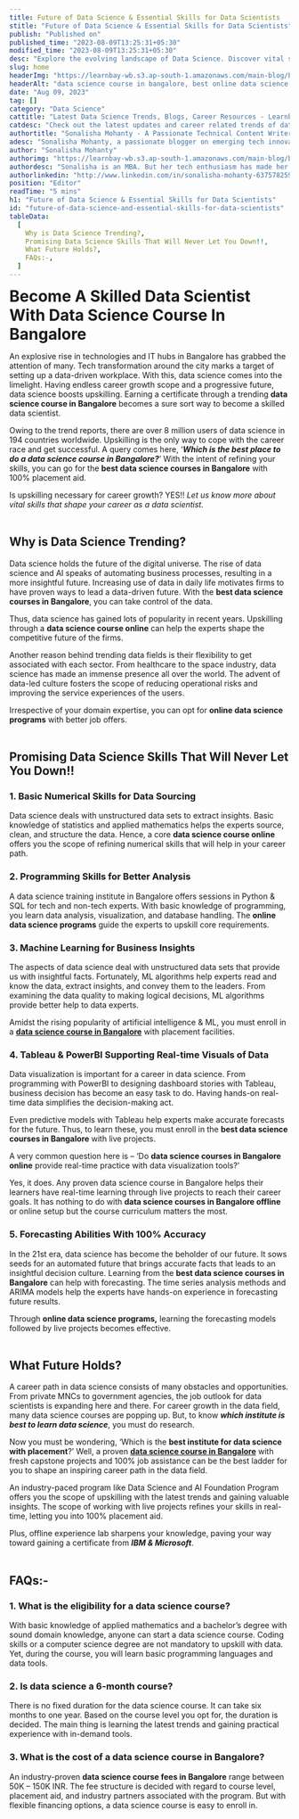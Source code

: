 ```yaml
---
title: Future of Data Science & Essential Skills for Data Scientists
stitle: "Future of Data Science & Essential Skills for Data Scientists"
publish: "Published on"
published_time: "2023-08-09T13:25:31+05:30"
modified_time: "2023-08-09T13:25:31+05:30"
desc: "Explore the evolving landscape of Data Science. Discover vital skills every Data Scientist needs for success in an increasingly data-driven world. Stay ahead in this dynamic field."
slug: home
headerImg: "https://learnbay-wb.s3.ap-south-1.amazonaws.com/main-blog/blog/sssd-1.png"
headerAlt: "data science course in bangalore, best online data science courses, online data science programs"
date: "Aug 09, 2023"
tag: []
category: "Data Science"
cattitle: "Latest Data Science Trends, Blogs, Career Resources - Learnbay Blogs"
catdesc: "Check out the latest updates and career related trends of data science and business analytics here inside the Learnbay's data science blogs."
authortitle: "Sonalisha Mohanty - A Passionate Technical Content Writer at Learnbay"
adesc: "Sonalisha Mohanty, a passionate blogger on emerging tech innovations and keen interest in data management has attracted her to blogging."
author: "Sonalisha Mohanty"
authorimg: "https://learnbay-wb.s3.ap-south-1.amazonaws.com/main-blog/blog/sonalisha.webp"
authordesc: "Sonalisha is an MBA. But her tech enthusiasm has made her a passionate blogger on emerging tech innovations. Her keen interest in trending technologies and data management has attracted her to blogging and learning emerging innovations."
authorlinkedin: "http://www.linkedin.com/in/sonalisha-mohanty-637578259"
position: "Editor"
readTime: "5 mins"
h1: "Future of Data Science & Essential Skills for Data Scientists"
id: "future-of-data-science-and-essential-skills-for-data-scientists"
tableData:
  [
    Why is Data Science Trending?,
    Promising Data Science Skills That Will Never Let You Down!!,
    What Future Holds?,
    FAQs:-,
  ]
---
```


<span style=" font-weight:bold; font-size:28px">Become A Skilled Data Scientist With Data Science Course In Bangalore</span><br/>

An explosive rise in technologies and IT hubs in Bangalore has grabbed the attention of many. Tech transformation around the city marks a target of setting up a data-driven workplace. With this, data science comes into the limelight. Having endless career growth scope and a progressive future, data science boosts upskilling. Earning a certificate through a trending <b>data science course in Bangalore</b> becomes a sure sort way to become a skilled data scientist.<br/>

Owing to the trend reports, there are over 8 million users of data science in 194 countries worldwide. Upskilling is the only way to cope with the career race and get successful. A query comes here, ‘<b>_Which is the best place to do a data science course in Bangalore?_</b>’ With the intent of refining your skills, you can go for the <b>best data science courses in Bangalore</b> with 100% placement aid.<br/>

Is upskilling necessary for career growth? YES!! _Let us know more about vital skills that shape your career as a data scientist._<br/><br/>

## Why is Data Science Trending?

Data science holds the future of the digital universe. The rise of data science and AI speaks of automating business processes, resulting in a more insightful future. Increasing use of data in daily life motivates firms to have proven ways to lead a data-driven future. With the <b>best data science courses in Bangalore</b>, you can take control of the data.<br/>

Thus, data science has gained lots of popularity in recent years. Upskilling through a <b>data science course online</b> can help the experts shape the competitive future of the firms.<br/>

Another reason behind trending data fields is their flexibility to get associated with each sector. From healthcare to the space industry, data science has made an immense presence all over the world. The advent of data-led culture fosters the scope of reducing operational risks and improving the service experiences of the users.<br/>

Irrespective of your domain expertise, you can opt for <b>online data science programs</b> with better job offers.<br/><br/>

## Promising Data Science Skills That Will Never Let You Down!!<br/>

### 1. Basic Numerical Skills for Data Sourcing

Data science deals with unstructured data sets to extract insights. Basic knowledge of statistics and applied mathematics helps the experts source, clean, and structure the data. Hence, a core <b>data science course online</b> offers you the scope of refining numerical skills that will help in your career path.<br/>

### 2. Programming Skills for Better Analysis

A data science training institute in Bangalore offers sessions in Python & SQL for tech and non-tech experts. With basic knowledge of programming, you learn data analysis, visualization, and database handling. The <b>online data science programs</b> guide the experts to upskill core requirements.<br/>

### 3. Machine Learning for Business Insights

The aspects of data science deal with unstructured data sets that provide us with insightful facts. Fortunately, ML algorithms help experts read and know the data, extract insights, and convey them to the leaders. From examining the data quality to making logical decisions, ML algorithms provide better help to data experts.<br/>

Amidst the rising popularity of artificial intelligence & ML, you must enroll in a <b><a href="https://www.learnbay.co/data-science-course-training-in-bangalore" target="_blank">data science course in Bangalore</a></b> with placement facilities.<br/>

### 4. Tableau & PowerBI Supporting Real-time Visuals of Data

Data visualization is important for a career in data science. From programming with PowerBI to designing dashboard stories with Tableau, business decision has become an easy task to do. Having hands-on real-time data simplifies the decision-making act.<br/>

Even predictive models with Tableau help experts make accurate forecasts for the future. Thus, to learn these, you must enroll in the <b>best data science courses in Bangalore</b> with live projects.<br/>

A very common question here is – ‘Do <b>data science courses in Bangalore online</b> provide real-time practice with data visualization tools?’<br/>

Yes, it does. Any proven data science course in Bangalore helps their learners have real-time learning through live projects to reach their career goals. It has nothing to do with <b>data science courses in Bangalore offline</b> or online setup but the course curriculum matters the most.<br/>

### 5. Forecasting Abilities With 100% Accuracy

In the 21st era, data science has become the beholder of our future. It sows seeds for an automated future that brings accurate facts that leads to an insightful decision culture. Learning from the <b>best data science courses in Bangalore</b> can help with forecasting. The time series analysis methods and ARIMA models help the experts have hands-on experience in forecasting future results.<br/>

Through <b>online data science programs,</b> learning the forecasting models followed by live projects becomes effective.<br/><br/>

## What Future Holds?

A career path in data science consists of many obstacles and opportunities. From private MNCs to government agencies, the job outlook for data scientists is expanding here and there. For career growth in the data field, many data science courses are popping up. But, to know <b>_which institute is best to learn data science_</b>, you must do research.<br/>

Now you must be wondering, ‘Which is the <b>best institute for data science with placement</b>?’ Well, a proven <b><a href="https://www.learnbay.co/data-science-course-training-in-bangalore" target="_blank">data science course in Bangalore</a></b> with fresh capstone projects and 100% job assistance can be the best ladder for you to shape an inspiring career path in the data field.<br/>

An industry-paced program like Data Science and AI Foundation Program offers you the scope of upskilling with the latest trends and gaining valuable insights. The scope of working with live projects refines your skills in real-time, letting you into 100% placement aid.<br/>

Plus, offline experience lab sharpens your knowledge, paving your way toward gaining a certificate from <b>_IBM & Microsoft_</b>.<br/><br/>

## FAQs:-

### 1. What is the eligibility for a data science course?

With basic knowledge of applied mathematics and a bachelor’s degree with sound domain knowledge, anyone can start a data science course. Coding skills or a computer science degree are not mandatory to upskill with data. Yet, during the course, you will learn basic programming languages and data tools.<br/>

### 2. Is data science a 6-month course?

There is no fixed duration for the data science course. It can take six months to one year. Based on the course level you opt for, the duration is decided. The main thing is learning the latest trends and gaining practical experience with in-demand tools.<br/>

### 3. What is the cost of a data science course in Bangalore?

An industry-proven <b>data science course fees in Bangalore</b> range between 50K – 150K INR. The fee structure is decided with regard to course level, placement aid, and industry partners associated with the program. But with flexible financing options, a data science course is easy to enroll in.

